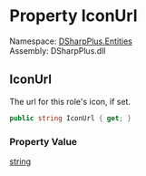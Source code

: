 # Property IconUrl

Namespace: [DSharpPlus.Entities](DSharpPlus.Entities.md)  
Assembly: DSharpPlus.dll

## <a id="DSharpPlus_Entities_DiscordRole_IconUrl"></a>IconUrl

The url for this role's icon, if set.

```csharp
public string IconUrl { get; }
```

### Property Value

[string](https://learn.microsoft.com/dotnet/api/system.string)

